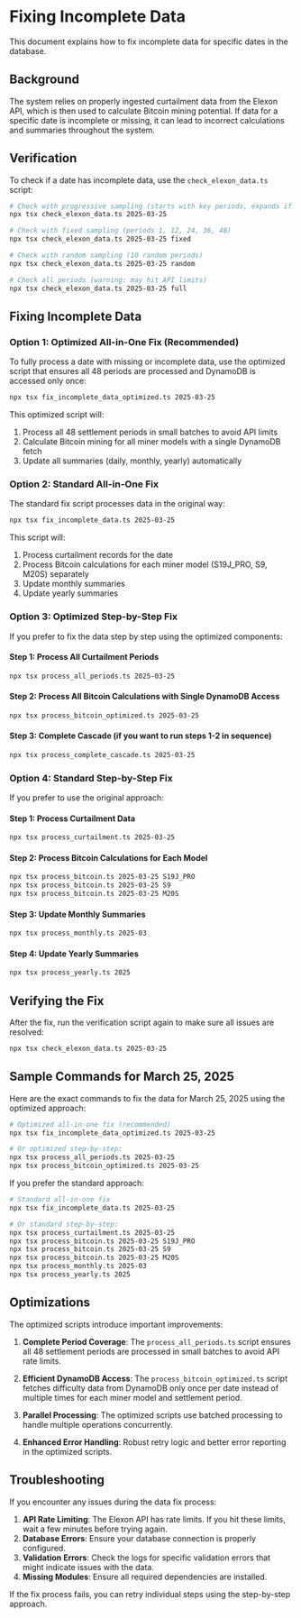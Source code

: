 # Fixing Incomplete Data

This document explains how to fix incomplete data for specific dates in the database.

## Background

The system relies on properly ingested curtailment data from the Elexon API, which is then used to calculate Bitcoin mining potential. If data for a specific date is incomplete or missing, it can lead to incorrect calculations and summaries throughout the system.

## Verification

To check if a date has incomplete data, use the `check_elexon_data.ts` script:

```bash
# Check with progressive sampling (starts with key periods, expands if issues found)
npx tsx check_elexon_data.ts 2025-03-25

# Check with fixed sampling (periods 1, 12, 24, 36, 48)
npx tsx check_elexon_data.ts 2025-03-25 fixed

# Check with random sampling (10 random periods)
npx tsx check_elexon_data.ts 2025-03-25 random

# Check all periods (warning: may hit API limits)
npx tsx check_elexon_data.ts 2025-03-25 full
```

## Fixing Incomplete Data

### Option 1: Optimized All-in-One Fix (Recommended)

To fully process a date with missing or incomplete data, use the optimized script that ensures all 48 periods are processed and DynamoDB is accessed only once:

```bash
npx tsx fix_incomplete_data_optimized.ts 2025-03-25
```

This optimized script will:
1. Process all 48 settlement periods in small batches to avoid API limits
2. Calculate Bitcoin mining for all miner models with a single DynamoDB fetch
3. Update all summaries (daily, monthly, yearly) automatically

### Option 2: Standard All-in-One Fix

The standard fix script processes data in the original way:

```bash
npx tsx fix_incomplete_data.ts 2025-03-25
```

This script will:
1. Process curtailment records for the date
2. Process Bitcoin calculations for each miner model (S19J_PRO, S9, M20S) separately
3. Update monthly summaries
4. Update yearly summaries

### Option 3: Optimized Step-by-Step Fix

If you prefer to fix the data step by step using the optimized components:

#### Step 1: Process All Curtailment Periods

```bash
npx tsx process_all_periods.ts 2025-03-25
```

#### Step 2: Process All Bitcoin Calculations with Single DynamoDB Access

```bash
npx tsx process_bitcoin_optimized.ts 2025-03-25
```

#### Step 3: Complete Cascade (if you want to run steps 1-2 in sequence)

```bash
npx tsx process_complete_cascade.ts 2025-03-25
```

### Option 4: Standard Step-by-Step Fix

If you prefer to use the original approach:

#### Step 1: Process Curtailment Data

```bash
npx tsx process_curtailment.ts 2025-03-25
```

#### Step 2: Process Bitcoin Calculations for Each Model

```bash
npx tsx process_bitcoin.ts 2025-03-25 S19J_PRO
npx tsx process_bitcoin.ts 2025-03-25 S9
npx tsx process_bitcoin.ts 2025-03-25 M20S
```

#### Step 3: Update Monthly Summaries

```bash
npx tsx process_monthly.ts 2025-03
```

#### Step 4: Update Yearly Summaries

```bash
npx tsx process_yearly.ts 2025
```

## Verifying the Fix

After the fix, run the verification script again to make sure all issues are resolved:

```bash
npx tsx check_elexon_data.ts 2025-03-25
```

## Sample Commands for March 25, 2025

Here are the exact commands to fix the data for March 25, 2025 using the optimized approach:

```bash
# Optimized all-in-one fix (recommended)
npx tsx fix_incomplete_data_optimized.ts 2025-03-25

# Or optimized step-by-step:
npx tsx process_all_periods.ts 2025-03-25
npx tsx process_bitcoin_optimized.ts 2025-03-25
```

If you prefer the standard approach:

```bash
# Standard all-in-one fix
npx tsx fix_incomplete_data.ts 2025-03-25

# Or standard step-by-step:
npx tsx process_curtailment.ts 2025-03-25
npx tsx process_bitcoin.ts 2025-03-25 S19J_PRO
npx tsx process_bitcoin.ts 2025-03-25 S9
npx tsx process_bitcoin.ts 2025-03-25 M20S
npx tsx process_monthly.ts 2025-03
npx tsx process_yearly.ts 2025
```

## Optimizations

The optimized scripts introduce important improvements:

1. **Complete Period Coverage**: The `process_all_periods.ts` script ensures all 48 settlement periods are processed in small batches to avoid API rate limits.

2. **Efficient DynamoDB Access**: The `process_bitcoin_optimized.ts` script fetches difficulty data from DynamoDB only once per date instead of multiple times for each miner model and settlement period.

3. **Parallel Processing**: The optimized scripts use batched processing to handle multiple operations concurrently.

4. **Enhanced Error Handling**: Robust retry logic and better error reporting in the optimized scripts.

## Troubleshooting

If you encounter any issues during the data fix process:

1. **API Rate Limiting**: The Elexon API has rate limits. If you hit these limits, wait a few minutes before trying again.
2. **Database Errors**: Ensure your database connection is properly configured.
3. **Validation Errors**: Check the logs for specific validation errors that might indicate issues with the data.
4. **Missing Modules**: Ensure all required dependencies are installed.

If the fix process fails, you can retry individual steps using the step-by-step approach.